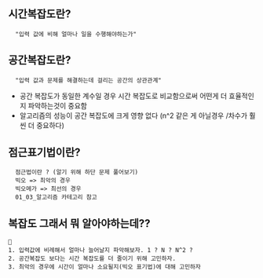 
시간복잡도란?
  - 
      "입력 값에 비해 얼마나 일을 수행해야하는가"

공간복잡도란?
  - 
      "입력 값과 문제를 해결하는데 걸리는 공간의 상관관계"


- 공간 복잡도가 동일한 계수일 경우 시간 복잡도로 비교함으로써
어떤게 더 효율적인지 파악하는것이 중요함
- 알고리즘의 성능이 공간 복잡도에 크게 영향 없다 (n^2 같은 게 아닐경우 /차수가 
훨씬 더 중요하다)

점근표기법이란?
  - 
      점근법이란 ? (알기 위해 하단 문제 풀어보기)
      빅오 => 최악의 경우
      빅오메가 => 최선의 경우    
      01_03_알고리즘 카테고리 참고 

## 복잡도 그래서 뭐 알아야하는데??
    👏
    1. 입력값에 비례해서 얼마나 늘어날지 파악해보자. 1 ? N ? N^2 ? 
    2. 공간복잡도 보다는 시간 복잡도를 더 줄이기 위해 고민하자.
    3. 최악의 경우에 시간이 얼마나 소요될지(빅오 표기법)에 대해 고민하자

